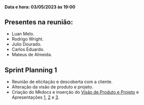 #### Data e hora: 03/05/2023 às 19:00

## Presentes na reunião:

- Luan Melo.
- Rodrigo Wright.
- Julio Dourado.
- Carlos Eduardo.
- Mateus de Almeida.

## Sprint Planning 1

   - Reunião de elicitação e descoberta com a cliente.
   - Alteração da visão de produto e projeto.
   - Criação do Mkdocs e inserção do <a href='../../../entregas/unidade1/VisaoProdutoProjeto/'>Visão de Produto e Projeto</a> e Apresentações <a href="../../Apresentacao/Apresentacao1">1</a>, <a href="../../Apresentacao/Apresentacao2">2</a> e <a href="../../Apresentacao/Apresentacao3">3</a>.






